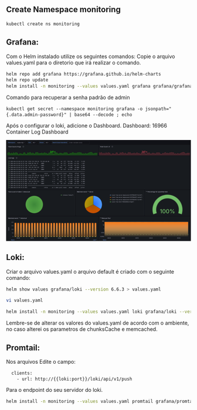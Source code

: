 ## Create Namespace monitoring
```bash
kubectl create ns monitoring
```
## Grafana:
Com o Helm instalado utilize os seguintes comandos:
Copie o arquivo values.yaml para o diretorio que irá realizar o comando.

```bash
helm repo add grafana https://grafana.github.io/helm-charts
helm repo update
helm install -n monitoring --values values.yaml grafana grafana/grafana --version 8.0.2 --debug --timeout 10m0s
```

Comando para recuperar a senha padrão de admin
```
kubectl get secret --namespace monitoring grafana -o jsonpath="{.data.admin-password}" | base64 --decode ; echo
```

Após o configurar o loki, adicione o Dashboard.
Dashboard: 16966 Container Log Dashboard
           
<img src="kubernetes.png"></img>

## Loki:

Criar o arquivo values.yaml
o arquivo default é criado com o seguinte comando: 
```bash
helm show values grafana/loki --version 6.6.3 > values.yaml
```

```bash
vi values.yaml
```

```bash
helm install -n monitoring --values values.yaml loki grafana/loki --version 6.6.3 --debug --timeout 10m0s
```
Lembre-se de alterar os valores do values.yaml de acordo com o ambiente, no caso alterei os parametros de chunksCache e memcached.


## Promtail:

Nos arquivos Edite o campo:

```
  clients:
    - url: http://{{loki:port}}/loki/api/v1/push
```

Para o endpoint do seu servidor do loki.

```bash
helm install -n monitoring --values values.yaml promtail grafana/promtail --version 6.16.2 --debug --timeout 10m0s
```
